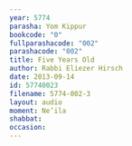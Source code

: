 ```yaml
---
year: 5774
parasha: Yom Kippur
bookcode: "0"
fullparashacode: "002"
parashacode: "002"
title: Five Years Old
author: Rabbi Eliezer Hirsch
date: 2013-09-14
id: 57740023
filename: 5774-002-3
layout: audio
moment: Ne’ila
shabbat: 
occasion: 
---
```

